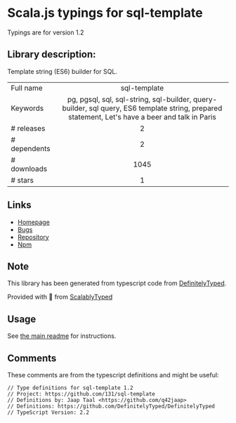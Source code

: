 
# Scala.js typings for sql-template

Typings are for version 1.2

## Library description:
Template string (ES6) builder for SQL.

|                    |                 |
| ------------------ | :-------------: |
| Full name          | sql-template |
| Keywords           | pg, pgsql, sql, sql-string, sql-builder, query-builder, sql query, ES6 template string, prepared statement, Let's have a beer and talk in Paris |
| # releases         | 2 |
| # dependents       | 2 |
| # downloads        | 1045 |
| # stars            | 1 |

## Links
- [Homepage](https://github.com/131/sql-template#readme)
- [Bugs](https://github.com/131/sql-template/issues)
- [Repository](https://github.com/131/sql-template)
- [Npm](https://www.npmjs.com/package/sql-template)
    


## Note
This library has been generated from typescript code from [DefinitelyTyped](https://definitelytyped.org).

Provided with :purple_heart: from [ScalablyTyped](https://github.com/oyvindberg/ScalablyTyped)

## Usage
See [the main readme](../../readme.md) for instructions.

## Comments

These comments are from the typescript definitions and might be useful:
```
// Type definitions for sql-template 1.2
// Project: https://github.com/131/sql-template
// Definitions by: Jaap Taal <https://github.com/q42jaap>
// Definitions: https://github.com/DefinitelyTyped/DefinitelyTyped
// TypeScript Version: 2.2

```

